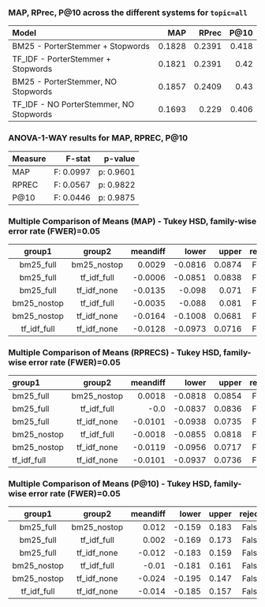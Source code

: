 
### MAP, RPrec, P@10 across the different systems for `topic=all`
| Model                                   |    MAP |   RPrec |   P@10 |
|:----------------------------------------|-------:|--------:|-------:|
| BM25 - PorterStemmer + Stopwords        | 0.1828 |  0.2391 |  0.418 |
| TF_IDF - PorterStemmer + Stopwords      | 0.1821 |  0.2391 |  0.42  |
| BM25 - PorterStemmer, NO Stopwords      | 0.1857 |  0.2409 |  0.43  |
| TF_IDF - NO PorterStemmer, NO Stopwords | 0.1693 |  0.229  |  0.406 |

### ANOVA-1-WAY results for MAP, RPREC, P@10
| Measure |    F-stat |  p-value  | 
|:--------|----------:|----------:| 
| MAP     | F: 0.0997 | p: 0.9601 |
| RPREC   | F: 0.0567 | p: 0.9822 |
| P@10    | F: 0.0446 | p: 0.9875 |



### Multiple Comparison of Means (MAP) - Tukey HSD, family-wise error rate (FWER)=0.05  

|    group1   |    group2   | meandiff |  lower  | upper  |  reject |
|:-----------:|:-----------:|---------:|--------:|-------:|--------:|
|  bm25_full  | bm25_nostop |  0.0029  | -0.0816 | 0.0874 |  False  |
|  bm25_full  | tf_idf_full | -0.0006  | -0.0851 | 0.0838 |  False  |
|  bm25_full  | tf_idf_none | -0.0135  |  -0.098 | 0.071  |  False  |
| bm25_nostop | tf_idf_full | -0.0035  |  -0.088 | 0.081  |  False  |
| bm25_nostop | tf_idf_none | -0.0164  | -0.1008 | 0.0681 |  False  |
| tf_idf_full | tf_idf_none | -0.0128  | -0.0973 | 0.0716 |  False  |


### Multiple Comparison of Means (RPRECS) - Tukey HSD, family-wise error rate (FWER)=0.05  

|    group1   |    group2   | meandiff |  lower  | upper  | reject |
|:------------|:-----------:|---------:|--------:|-------:|-------:|
|  bm25_full  | bm25_nostop |  0.0018  | -0.0818 | 0.0854 | False  |
|  bm25_full  | tf_idf_full |   -0.0   | -0.0837 | 0.0836 | False  |
|  bm25_full  | tf_idf_none | -0.0101  | -0.0938 | 0.0735 | False  |
| bm25_nostop | tf_idf_full | -0.0018  | -0.0855 | 0.0818 | False  |
| bm25_nostop | tf_idf_none | -0.0119  | -0.0956 | 0.0717 | False  |
| tf_idf_full | tf_idf_none | -0.0101  | -0.0937 | 0.0736 | False  |

### Multiple Comparison of Means (P@10) - Tukey HSD, family-wise error rate (FWER)=0.05 

|    group1   |    group2   | meandiff | lower  | upper | reject |
|:-----------:|:-----------:|---------:|-------:|------:|-------:|
|  bm25_full  | bm25_nostop |  0.012   | -0.159 | 0.183 | False  |
|  bm25_full  | tf_idf_full |  0.002   | -0.169 | 0.173 | False  |
|  bm25_full  | tf_idf_none |  -0.012  | -0.183 | 0.159 | False  |
| bm25_nostop | tf_idf_full |  -0.01   | -0.181 | 0.161 | False  |
| bm25_nostop | tf_idf_none |  -0.024  | -0.195 | 0.147 | False  |
| tf_idf_full | tf_idf_none |  -0.014  | -0.185 | 0.157 | False  |
